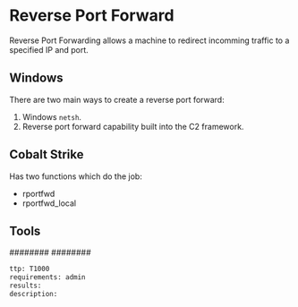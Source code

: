 # Reverse Port Forward
Reverse Port Forwarding allows a machine to redirect incomming traffic to a specified IP and port.

## Windows
There are two main ways to create a reverse port forward:
1.  Windows `netsh`.
2.  Reverse port forward capability built into the C2 framework.

## Cobalt Strike
Has two functions which do the job:
- rportfwd
- rportfwd_local


## Tools
########
########


```meta
ttp: T1000
requirements: admin
results: 
description: 
```